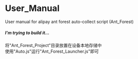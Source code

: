 # User_Manual
User manual for alipay ant forest auto-collect script (Ant_Forest)  
  
##### _I'm trying to build it..._

将"Ant_Forest_Project"目录放置在设备本地存储中  
使用"Auto.js"运行"Ant_Forest_Launcher.js"即可